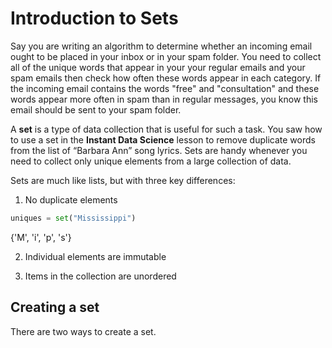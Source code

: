 # Introduction to Sets

Say you are writing an algorithm to determine whether an incoming email ought to be placed in your inbox or in your spam folder. You need to collect all of the unique words that appear in your your regular emails and your spam emails then check how often these words appear in each category. If the incoming email contains the words "free" and "consultation" and these words appear more often in spam than in regular messages, you know this email should be sent to your spam folder.

A **set** is a type of data collection that is useful for such a task. You saw how to use a set in the **Instant Data Science** lesson to remove duplicate words from the list of “Barbara Ann” song lyrics. Sets are handy whenever you need to collect only unique elements from a large collection of data.

Sets are much like lists, but with three key differences:

1) No duplicate elements

```python
uniques = set("Mississippi")
```


{'M', 'i', 'p', 's'}



2) Individual elements are immutable

3) Items in the collection are unordered


## Creating a set

There are two ways to create a set.

